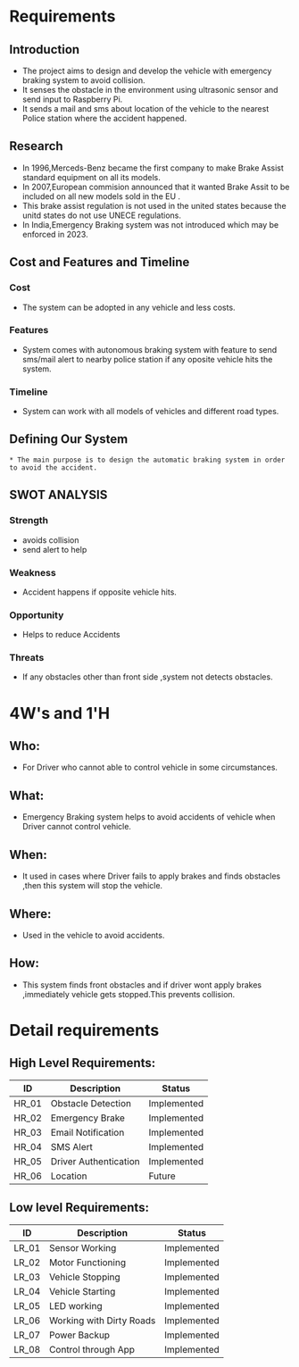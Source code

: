 # Requirements
## Introduction
 * The project aims to design and develop the vehicle with emergency braking system to avoid collision.
 * It senses the obstacle in the environment using ultrasonic sensor and send input to Raspberry Pi.
 * It sends a mail and sms about location of the vehicle to the nearest Police station where the accident happened.

## Research
 * In 1996,Merceds-Benz became the first company to make Brake Assist standard equipment on all its models.
 * In 2007,European commision announced that it wanted Brake Assit to be included on all new models sold in the EU .
 * This brake assist regulation is not used in the united states because the unitd states do not use UNECE regulations.
 * In India,Emergency Braking system was not introduced which may be enforced in 2023.
 
## Cost and Features and Timeline
### Cost
  * The system can be adopted in any vehicle and less costs.

### Features
   * System comes with autonomous braking system with feature to send sms/mail alert to nearby police
     station if any oposite vehicle hits the system.
### Timeline
   * System can work with all models of vehicles and different road types.

## Defining Our System
    * The main purpose is to design the automatic braking system in order to avoid the accident.
## SWOT ANALYSIS
### Strength
  * avoids collision
  * send alert to help

### Weakness
  * Accident happens if opposite vehicle hits.

### Opportunity
  * Helps to reduce Accidents

### Threats
  * If any obstacles other than front side ,system not detects obstacles.

# 4W&#39;s and 1&#39;H

## Who:

 * For Driver who cannot able to control vehicle in some circumstances.

## What:

 * Emergency Braking system helps to avoid accidents of vehicle when Driver cannot control vehicle.

## When:

 * It used in cases where Driver fails to apply brakes and finds obstacles ,then this system will stop the vehicle.

## Where:

* Used in the vehicle to avoid accidents.

## How:

* This system finds front obstacles and if driver wont apply brakes ,immediately vehicle gets stopped.This prevents collision.

# Detail requirements
## High Level Requirements:

|      ID          |Description                          |Status                         |
|----------------|-------------------------------|-----------------------------|
|HR_01|Obstacle Detection |Implemented|
|HR_02|Emergency Brake|Implemented|
|HR_03|Email Notification|Implemented|
|HR_04|SMS Alert |Implemented|
|HR_05|Driver Authentication |Implemented|
|HR_06|Location |Future|




##  Low level Requirements:
|      ID          |Description                          |Status                         |
|----------------|-------------------------------|-----------------------------|
|LR_01|Sensor Working|Implemented|
|LR_02|Motor Functioning|Implemented|
|LR_03|Vehicle Stopping|Implemented|
|LR_04|Vehicle Starting |Implemented|
|LR_05|LED working|Implemented|
|LR_06|Working with Dirty Roads|Implemented|
|LR_07|Power Backup|Implemented|
|LR_08|Control through App|Implemented|

